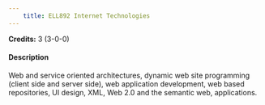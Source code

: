 ```yaml
---
    title: ELL892 Internet Technologies
---
```

**Credits:** 3 (3-0-0)



#### Description 
Web and service oriented architectures, dynamic web site programming (client side and server side), web application development, web based repositories, UI design, XML, Web 2.0 and the semantic web, applications.